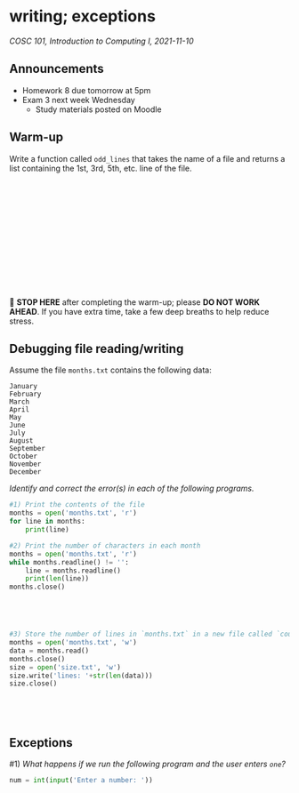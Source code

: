 # writing; exceptions
_COSC 101, Introduction to Computing I, 2021-11-10_

## Announcements
* Homework 8 due tomorrow at 5pm
* Exam 3 next week Wednesday
    * Study materials posted on Moodle

## Warm-up
Write a function called `odd_lines` that takes the name of a file and returns a list containing the 1st, 3rd, 5th, etc. line of the file.


```python
















```

🛑 **STOP HERE** after completing the warm-up; please **DO NOT WORK AHEAD**. If you have extra time, take a few deep breaths to help reduce stress.

## Debugging file reading/writing
Assume the file `months.txt` contains the following data:
```
January
February
March
April
May
June
July
August
September
October
November
December
```

*Identify and correct the error(s) in each of the following programs.*


```python
#1) Print the contents of the file
months = open('months.txt', 'r')
for line in months:
    print(line)
```

<div style="page-break-after:always;"></div>


```python
#2) Print the number of characters in each month
months = open('months.txt', 'r')
while months.readline() != '':
    line = months.readline()
    print(len(line))
months.close()
```

```




```


```python
#3) Store the number of lines in `months.txt` in a new file called `count.txt`
months = open('months.txt', 'w')
data = months.read()
months.close()
size = open('size.txt', 'w')
size.write('lines: '+str(len(data)))
size.close()
```

```




```

## Exceptions

\#1) *What happens if we run the following program and the user enters `one`?*


```python
num = int(input('Enter a number: '))
```
